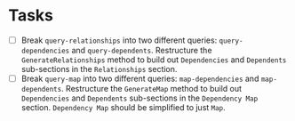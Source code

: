 # Tasks

- [ ] Break `query-relationships` into two different queries: `query-dependencies` and `query-dependents`. Restructure the `GenerateRelationships` method to build out `Dependencies` and `Dependents` sub-sections in the `Relationships` section.
- [ ] Break `query-map` into two different queries: `map-dependencies` and `map-dependents`. Restructure the `GenerateMap` method to build out `Dependencies` and `Dependents` sub-sections in the `Dependency Map` section. `Dependency Map` should be simplified to just `Map`.